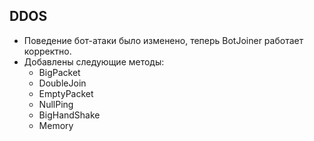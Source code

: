 ## DDOS
- Поведение бот-атаки было изменено, теперь BotJoiner работает корректно.
- Добавлены следующие методы:
	- BigPacket 
	- DoubleJoin
	- EmptyPacket
	- NullPing
	- BigHandShake
	- Memory 
